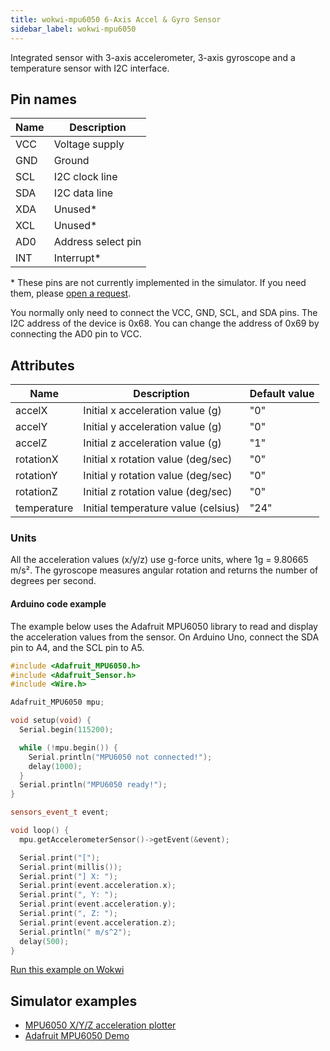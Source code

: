 ```yaml
---
title: wokwi-mpu6050 6-Axis Accel & Gyro Sensor
sidebar_label: wokwi-mpu6050
---
```


Integrated sensor with 3-axis accelerometer, 3-axis gyroscope and a temperature sensor with I2C interface.

<wokwi-mpu6050 />

## Pin names

| Name | Description        |
| ---- | ------------------ |
| VCC  | Voltage supply     |
| GND  | Ground             |
| SCL  | I2C clock line     |
| SDA  | I2C data line      |
| XDA  | Unused\*           |
| XCL  | Unused\*           |
| AD0  | Address select pin |
| INT  | Interrupt\*        |

\* These pins are not currently implemented in the simulator. If you need them, please [open a request](https://github.com/wokwi/wokwi-features/issues/new).

You normally only need to connect the VCC, GND, SCL, and SDA pins. The I2C address of the device is 0x68. You can change the address of 0x69 by connecting the AD0 pin to VCC.

## Attributes

| Name        | Description                         | Default value |
| ----------- | ----------------------------------- | ------------- |
| accelX      | Initial x acceleration value (g)    | "0"           |
| accelY      | Initial y acceleration value (g)    | "0"           |
| accelZ      | Initial z acceleration value (g)    | "1"           |
| rotationX   | Initial x rotation value (deg/sec)  | "0"           |
| rotationY   | Initial y rotation value (deg/sec)  | "0"           |
| rotationZ   | Initial z rotation value (deg/sec)  | "0"           |
| temperature | Initial temperature value (celsius) | "24"          |

### Units

All the acceleration values (x/y/z) use g-force units, where 1g = 9.80665 m/s². The gyroscope measures angular rotation and returns the number of degrees per second.

#### Arduino code example

The example below uses the Adafruit MPU6050 library to read and display the acceleration values from the sensor. On Arduino Uno, connect the SDA pin to A4, and the SCL pin to A5.

```cpp
#include <Adafruit_MPU6050.h>
#include <Adafruit_Sensor.h>
#include <Wire.h>

Adafruit_MPU6050 mpu;

void setup(void) {
  Serial.begin(115200);

  while (!mpu.begin()) {
    Serial.println("MPU6050 not connected!");
    delay(1000);
  }
  Serial.println("MPU6050 ready!");
}

sensors_event_t event;

void loop() {
  mpu.getAccelerometerSensor()->getEvent(&event);

  Serial.print("[");
  Serial.print(millis());
  Serial.print("] X: ");
  Serial.print(event.acceleration.x);
  Serial.print(", Y: ");
  Serial.print(event.acceleration.y);
  Serial.print(", Z: ");
  Serial.print(event.acceleration.z);
  Serial.println(" m/s^2");
  delay(500);
}
```

[Run this example on Wokwi](https://wokwi.com/arduino/projects/305937248748044864)

## Simulator examples
* [MPU6050 X/Y/Z acceleration plotter](https://wokwi.com/arduino/projects/305937156771152449)
* [Adafruit MPU6050 Demo](https://wokwi.com/arduino/projects/305936654686749250)